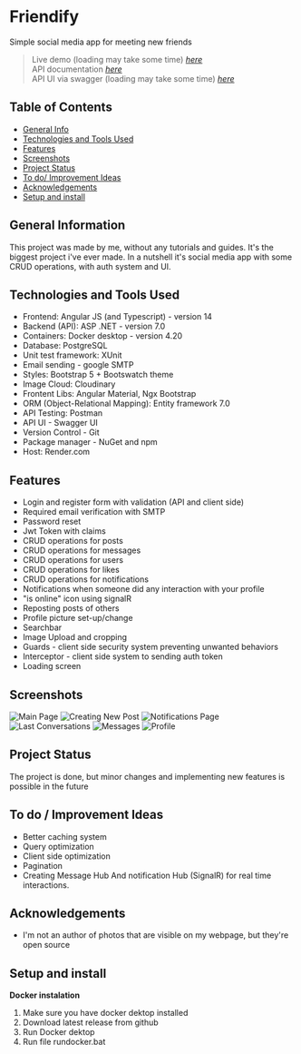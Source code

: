 # Friendify
Simple social media app for meeting new friends
> Live demo (loading may take some time) [_here_](https://friendify-xcrl.onrender.com)\
> API documentation [_here_](https://friendify-api-documentation.onrender.com/index.html)\
> API UI via swagger (loading may take some time) [_here_](https://friendify-xcrl.onrender.com/swagger/index.html)

## Table of Contents

-  [General Info](#general-information)
-  [Technologies and Tools Used](#technologies-and-tools-used)
-  [Features](#features)
-  [Screenshots](#screenshots)
-  [Project Status](#project-status)
-  [To do/ Improvement Ideas](#to-do--improvement-ideas)
-  [Acknowledgements](#acknowledgements)
-  [Setup and install](#setup-and-install)

## General Information

This project was made by me, without any tutorials and guides. It's the biggest project i've ever made. In a nutshell it's social media app with some CRUD operations, with auth system and UI.

## Technologies and Tools Used

-  Frontend: Angular JS (and Typescript) - version 14
-  Backend (API): ASP .NET - version 7.0
-  Containers: Docker desktop - version 4.20
-  Database: PostgreSQL
-  Unit test framework: XUnit
-  Email sending - google SMTP
-  Styles: Bootstrap 5 + Bootswatch theme
-  Image Cloud: Cloudinary
-  Frontent Libs: Angular Material, Ngx Bootstrap
-  ORM (Object-Relational Mapping): Entity framework 7.0
-  API Testing: Postman
-  API UI - Swagger UI
-  Version Control - Git
-  Package manager - NuGet and npm
-  Host: Render.com

## Features

-  Login and register form with validation (API and client side)
-  Required email verification with SMTP
-  Password reset
-  Jwt Token with claims
-  CRUD operations for posts
-  CRUD operations for messages
-  CRUD operations for users
-  CRUD operations for likes
-  CRUD operations for notifications
-  Notifications when someone did any interaction with your profile
-  "is online" icon using signalR
-  Reposting posts of others
-  Profile picture set-up/change
-  Searchbar
-  Image Upload and cropping
-  Guards - client side security system preventing unwanted behaviors
-  Interceptor - client side system to sending auth token
-  Loading screen

## Screenshots

![Main Page](https://res.cloudinary.com/dwy4hhhjr/image/upload/w_900,h_495/v1707938494/screen1_djjirv.png)
![Creating New Post](https://res.cloudinary.com/dwy4hhhjr/image/upload/w_900,h_495/v1707938494/screen3_if27o2.png)
![Notifications Page](https://res.cloudinary.com/dwy4hhhjr/image/upload/w_900,h_495/v1707938493/screen4_elfpek.png)
![Last Conversations](https://res.cloudinary.com/dwy4hhhjr/image/upload/w_900,h_495/v1707938493/screen5_ep8nyc.png)
![Messages](https://res.cloudinary.com/dwy4hhhjr/image/upload/w_900,h_495/v1707938494/screen6_q2btyl.png)
![Profile](https://res.cloudinary.com/dwy4hhhjr/image/upload/w_900,h_495/v1707938493/screen7_czh0s8.png)

## Project Status

The project is done, but minor changes and implementing new features is possible in the future

## To do / Improvement Ideas

-  Better caching system
-  Query optimization
-  Client side optimization
-  Pagination
-  Creating Message Hub And notification Hub (SignalR) for real time interactions.

## Acknowledgements

-  I'm not an author of photos that are visible on my webpage, but they're open source

## Setup and install

**Docker instalation**

1. Make sure you have docker dektop installed
2. Download latest release from github
3. Run Docker dektop
4. Run file rundocker.bat

